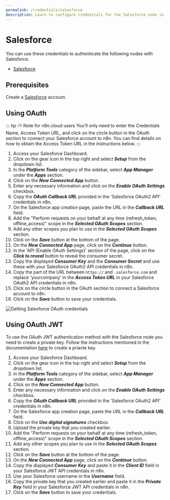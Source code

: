 ```yaml
---
permalink: /credentials/salesforce
description: Learn to configure credentials for the Salesforce node in n8n
---
```


# Salesforce

You can use these credentials to authenticate the following nodes with Salesforce.
- [Salesforce](../../nodes-library/nodes/Salesforce/README.md)

## Prerequisites

Create a [Salesforce](https://www.salesforce.com/) account.

## Using OAuth

::: tip ⛅️ Note for n8n.cloud users
You'll only need to enter the Credentials Name, Access Token URL, and click on the circle button in the OAuth section to connect your Salesforce account to n8n. You can find details on how to obtain the Access Token URL in the instructions below.
:::

1. Access your Salesforce Dashboard.
2. Click on the gear icon in the top right and select ***Setup*** from the dropdown list.
3. In the ***Platform Tools*** category of the sidebar, select ***App Manager*** under the ***Apps*** section.
4. Click on the ***New Connected App*** button.
5. Enter any necessary information and click on the ***Enable OAuth Settings*** checkbox.
6. Copy the ***OAuth Callback URL*** provided in the 'Salesforce OAuth2 API' credentials in n8n.
7. On the Salesforce app creation page, paste the URL in the ***Callback URL*** field.
8. Add the "Perform requests on your behalf at any time (refresh_token, offline_access)" scope in the ***Selected OAuth Scopes*** section.
9. Add any other scopes you plan to use in the  ***Selected OAuth Scopes*** section.
10. Click on the ***Save*** button at the bottom of the page.
11. On the ***New Connected App*** page, click on the ***Continue*** button.
12. In the 'API (Enable OAuth Settings)' section of the page, click on the ***Click to reveal*** button to reveal the consumer secret.
13. Copy the displayed ***Consumer Key*** and the ***Consumer Secret*** and use these with your Salesforce OAuth2 API credentials in n8n.
14. Copy the part of the URL between `https://` and `.salesforce.com` and replace 'yourcompany' in the ***Access Token URL*** in your Salesforce OAuth2 API credentials in n8n.
15. Click on the circle button in the OAuth section to connect a Salesforce account to n8n.
16. Click on the ***Save*** button to save your credentials.

![Getting Salesforce OAuth credentials](REDACTED)

## Using OAuth JWT

To use the OAuth JWT authentication method with the Salesforce node you need to create a private key. Follow the instructions mentioned in the documentation [here](https://developer.salesforce.com/docs/atlas.en-us.sfdx_dev.meta/sfdx_dev/sfdx_dev_auth_key_and_cert.htm) to create a priavte key.

1. Access your Salesforce Dashboard.
2. Click on the gear icon in the top right and select ***Setup*** from the dropdown list.
3. In the ***Platform Tools*** category of the sidebar, select ***App Manager*** under the ***Apps*** section.
4. Click on the ***New Connected App*** button.
5. Enter any necessary information and click on the ***Enable OAuth Settings*** checkbox.
6. Copy the ***OAuth Callback URL*** provided in the 'Salesforce OAuth2 API' credentials in n8n.
7. On the Salesforce app creation page, paste the URL in the ***Callback URL*** field.
8. Click on the ***Use digital signatures*** checkbox.
9. Upload the private key that you created earlier.
10. Add the "Perform requests on your behalf at any time (refresh_token, offline_access)" scope in the ***Selected OAuth Scopes*** section.
11. Add any other scopes you plan to use in the  ***Selected OAuth Scopes*** section.
12. Click on the ***Save*** button at the bottom of the page.
13. On the ***New Connected App*** page, click on the ***Continue*** button.
14. Copy the displayed ***Consumer Key*** and paste it in the ***Client ID*** field in your Salesforce JWT API credentials in n8n.
15. Use your Salesforce username in the ***Username*** field.
16. Copy the private key that you created earlier and paste it in the ***Private Key*** field in your Salesforce JWT API credentials in n8n.
17. Click on the ***Save*** button to save your credentials.
